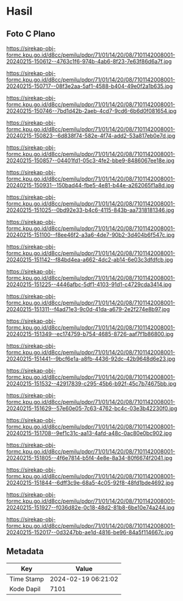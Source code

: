 # Hasil

## Foto C Plano

https://sirekap-obj-formc.kpu.go.id/d8cc/pemilu/pdpr/71/01/14/20/08/7101142008001-20240215-150612--4763c1f6-974b-4ab6-8f23-7e63f86d6a7f.jpg

https://sirekap-obj-formc.kpu.go.id/d8cc/pemilu/pdpr/71/01/14/20/08/7101142008001-20240215-150717--08f3e2aa-5af1-4588-b404-49e0f2a1b635.jpg

https://sirekap-obj-formc.kpu.go.id/d8cc/pemilu/pdpr/71/01/14/20/08/7101142008001-20240215-150746--7bd1d42b-2aeb-4cd7-9cd6-6b6d0f081654.jpg

https://sirekap-obj-formc.kpu.go.id/d8cc/pemilu/pdpr/71/01/14/20/08/7101142008001-20240215-150823--6d838f74-582e-4f74-add2-53a817eb0e7d.jpg

https://sirekap-obj-formc.kpu.go.id/d8cc/pemilu/pdpr/71/01/14/20/08/7101142008001-20240215-150857--04401fd1-05c3-4fe2-bbe9-8486067ee18e.jpg

https://sirekap-obj-formc.kpu.go.id/d8cc/pemilu/pdpr/71/01/14/20/08/7101142008001-20240215-150931--150bad44-fbe5-4e81-b44e-a262065f1a8d.jpg

https://sirekap-obj-formc.kpu.go.id/d8cc/pemilu/pdpr/71/01/14/20/08/7101142008001-20240215-151025--0bd92e33-b4c6-4115-843b-aa7318181346.jpg

https://sirekap-obj-formc.kpu.go.id/d8cc/pemilu/pdpr/71/01/14/20/08/7101142008001-20240215-151100--f8ee46f2-a3a6-4de7-90b2-3d404b6f547c.jpg

https://sirekap-obj-formc.kpu.go.id/d8cc/pemilu/pdpr/71/01/14/20/08/7101142008001-20240215-151142--f84bd4ea-a662-4dc2-ab14-6e03c3dfdfcb.jpg

https://sirekap-obj-formc.kpu.go.id/d8cc/pemilu/pdpr/71/01/14/20/08/7101142008001-20240215-151225--4446afbc-5df1-4103-91d1-c4729cda3414.jpg

https://sirekap-obj-formc.kpu.go.id/d8cc/pemilu/pdpr/71/01/14/20/08/7101142008001-20240215-151311--f4ad71e3-9c0d-41da-a679-2e2f274e8b97.jpg

https://sirekap-obj-formc.kpu.go.id/d8cc/pemilu/pdpr/71/01/14/20/08/7101142008001-20240215-151349--ec174759-b754-4685-8726-aaf7f1b86800.jpg

https://sirekap-obj-formc.kpu.go.id/d8cc/pemilu/pdpr/71/01/14/20/08/7101142008001-20240215-151441--9bcf6e1a-a8fb-4436-92dc-42b9648d6e23.jpg

https://sirekap-obj-formc.kpu.go.id/d8cc/pemilu/pdpr/71/01/14/20/08/7101142008001-20240215-151532--42917839-c295-45b6-b92f-45c7b74675bb.jpg

https://sirekap-obj-formc.kpu.go.id/d8cc/pemilu/pdpr/71/01/14/20/08/7101142008001-20240215-151629--57e60e05-7c63-4762-bc4c-03e3b42230f0.jpg

https://sirekap-obj-formc.kpu.go.id/d8cc/pemilu/pdpr/71/01/14/20/08/7101142008001-20240215-151708--9ef1c31c-aa13-4afd-a48c-0ac80e0bc902.jpg

https://sirekap-obj-formc.kpu.go.id/d8cc/pemilu/pdpr/71/01/14/20/08/7101142008001-20240215-151805--4f6e7814-b5f4-4e8e-8a34-80f6674f2041.jpg

https://sirekap-obj-formc.kpu.go.id/d8cc/pemilu/pdpr/71/01/14/20/08/7101142008001-20240215-151844--6dff3c9e-68a5-4c05-92f8-48fd1bde4692.jpg

https://sirekap-obj-formc.kpu.go.id/d8cc/pemilu/pdpr/71/01/14/20/08/7101142008001-20240215-151927--f036d82e-0c18-48d2-81b8-6be10e74a244.jpg

https://sirekap-obj-formc.kpu.go.id/d8cc/pemilu/pdpr/71/01/14/20/08/7101142008001-20240215-152017--0d3247bb-ae1d-4816-be96-84a5f114667c.jpg


## Metadata

| Key        | Value               |
| ---------- | ------------------- |
| Time Stamp | 2024-02-19 06:21:02 |
| Kode Dapil | 7101                |



